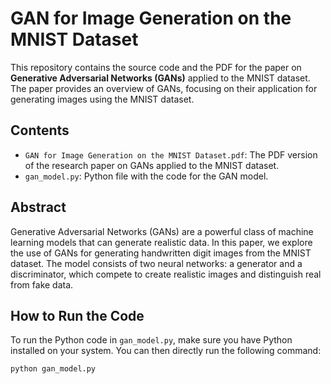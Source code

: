 # GAN for Image Generation on the MNIST Dataset

This repository contains the source code and the PDF for the paper on **Generative Adversarial Networks (GANs)** applied to the MNIST dataset. The paper provides an overview of GANs, focusing on their application for generating images using the MNIST dataset.

## Contents

- `GAN for Image Generation on the MNIST Dataset.pdf`: The PDF version of the research paper on GANs applied to the MNIST dataset.
- `gan_model.py`: Python file with the code for the GAN model.

## Abstract

Generative Adversarial Networks (GANs) are a powerful class of machine learning models that can generate realistic data. In this paper, we explore the use of GANs for generating handwritten digit images from the MNIST dataset. The model consists of two neural networks: a generator and a discriminator, which compete to create realistic images and distinguish real from fake data.

## How to Run the Code

To run the Python code in `gan_model.py`, make sure you have Python installed on your system. You can then directly run the following command:

```bash
python gan_model.py
